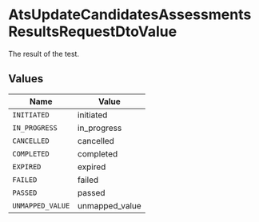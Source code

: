 # AtsUpdateCandidatesAssessmentsResultsRequestDtoValue

The result of the test.


## Values

| Name             | Value            |
| ---------------- | ---------------- |
| `INITIATED`      | initiated        |
| `IN_PROGRESS`    | in_progress      |
| `CANCELLED`      | cancelled        |
| `COMPLETED`      | completed        |
| `EXPIRED`        | expired          |
| `FAILED`         | failed           |
| `PASSED`         | passed           |
| `UNMAPPED_VALUE` | unmapped_value   |